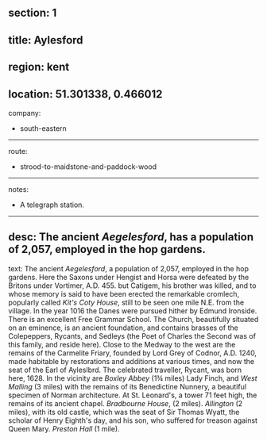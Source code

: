 section: 1
----
title: Aylesford
----
region: kent
----
location: 51.301338, 0.466012
----
company:
- south-eastern
----
route:
- strood-to-maidstone-and-paddock-wood
----
notes:
- A telegraph station.
----
desc: The ancient *Aegelesford*, has a population of 2,057, employed in the hop gardens.
----
text: The ancient *Aegelesford*, a population of 2,057, employed in the hop gardens. Here the Saxons under Hengist and Horsa were defeated by the Britons under Vortimer, A.D. 455. but Catigem, his brother was killed, and to whose memory is said to have been erected the remarkable cromlech, popularly called *Kit's Coty House*, still to be seen one mile N.E. from the village. In the year 1016 the Danes were pursued hither by Edmund Ironside. There is an excellent Free Grammar School. The Church, beautifully situated on an eminence, is an ancient foundation, and contains brasses of the Colepeppers, Rycants, and Sedleys (the Poet of Charles the Second was of this family, and reside here). Close to the Medway to the west are the remains of the Carmelite Friary, founded by Lord Grey of Codnor, A.D. 1240, made habitable by restorations and additions at various times, and now the seat of the Earl of Ayleslbrd. The celebrated traveller, Rycant, was born here, 1628. In the vicinity are *Boxley Abbey* (1¾ miles) Lady Finch, and *West Malling* (3 miles) with the remains of its Benedictine Nunnery, a beautiful specimen of Norman architecture. At St. Leonard's, a tower 71 feet high, the remains of its ancient chapel. *Bradbourne House*, (2 miles). *Allington* (2 miles), with its old castle, which was the seat of Sir Thomas Wyatt, the scholar of Henry Eighth's day, and his son, who suffered for treason against Queen Mary. *Preston Hall* (1 mile).
